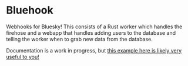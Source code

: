 # Bluehook

Webhooks for Bluesky! This consists of a Rust worker which handles the firehose and a webapp that handles adding users to the database and telling the worker when to grab new data from the database.

Documentation is a work in progress, but [this example here is likely very useful to you!](https://github.com/IAmJSD/bluehook-example/blob/main/app/api/bluesky/route.ts)
